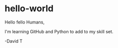 # hello-world
Hello fello Humans,

I'm learning GitHub and Python to add to my skill set.

-David T
